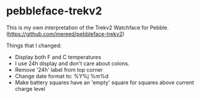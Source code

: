 pebbleface-trekv2
=================
This is my own interpretation of the Trekv2 Watchface for Pebble.
(https://github.com/mereed/pebbleface-trekv2)

Things that I changed:
* Display both F and C temperatures
* I use 24h display and don't care about colons.
* Remove '24h' label from top corner
* Change date format to: %Y%j %m%d
* Make battery squares have an 'empty' square for squares above current charge level
